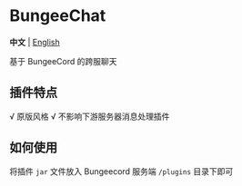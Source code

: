 # BungeeChat

**中文** | [English](https://github.com/HJFunnyMinecraft/BungeeChat/edit/main/README_EN.md)

基于 BungeeCord 的跨服聊天

## 插件特点

√ 原版风格
√ 不影响下游服务器消息处理插件

## 如何使用

将插件 `jar` 文件放入 Bungeecord 服务端 `/plugins` 目录下即可
